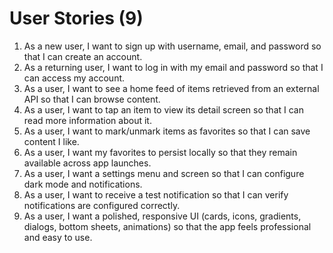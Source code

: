 # User Stories (9)

1. As a new user, I want to sign up with username, email, and password so that I can create an account.
2. As a returning user, I want to log in with my email and password so that I can access my account.
3. As a user, I want to see a home feed of items retrieved from an external API so that I can browse content.
4. As a user, I want to tap an item to view its detail screen so that I can read more information about it.
5. As a user, I want to mark/unmark items as favorites so that I can save content I like.
6. As a user, I want my favorites to persist locally so that they remain available across app launches.
7. As a user, I want a settings menu and screen so that I can configure dark mode and notifications.
8. As a user, I want to receive a test notification so that I can verify notifications are configured correctly.
9. As a user, I want a polished, responsive UI (cards, icons, gradients, dialogs, bottom sheets, animations) so that the app feels professional and easy to use.
